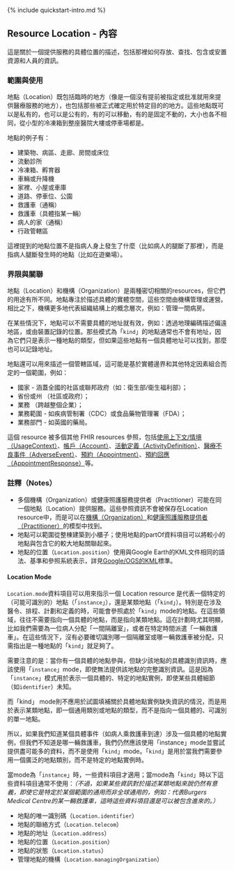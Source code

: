 {% include quickstart-intro.md %}

## Resource Location - 內容

這是關於一個提供服務的具體位置的描述，包括那裡如何存放、查找、包含或安置資源和人員的資訊。

### 範圍與使用

地點（Location）既包括臨時的地方（像是一個沒有提前被指定或批准就用來提供醫療服務的地方），也包括那些被正式確定用於特定目的的地方。這些地點既可以是私有的，也可以是公有的，有的可以移動，有的是固定不動的，大小也各不相同，從小型的冷凍箱到整座醫院大樓或停車場都是。

地點的例子有：

* 建築物、病區、走廊、房間或床位
* 流動診所
* 冷凍箱、孵育器
* 車輛或升降機
* 家裡、小屋或車庫
* 道路、停車位、公園
* 救護車（通稱）
* 救護車（具體指某一輛）
* 病人的家（通稱）
* 行政管轄區

這裡提到的地點位置不是指病人身上發生了什麼（比如病人的腿斷了那裡），而是指病人腿斷發生時的地點（比如在遊樂場）。

### 界限與關聯

地點（Location）和機構（Organization）是兩種密切相關的resources，但它們的用途有所不同。地點專注於描述具體的實體空間，這些空間由機構管理或運營。相比之下，機構更多地代表組織結構上的概念層次，例如：管理一間病房。

在某些情況下，地點可以不需要具體的地址就有效，例如：透過地理編碼描述偏遠地區，或由裝置記錄的位置。那些模式為「`kind`」的地點通常也不會有地址，因為它們只是表示一種地點的類型，但如果這些地點有一個具體地址可以找到，那麼也可以記錄地址。

地點還可以用來描述一個管轄區域，這可能是基於實體邊界和其他特定因素組合而定的一個範圍，例如：

- 國家 - 涵蓋全國的社區或聯邦政府（如：衛生部/衛生福利部）；
- 省份或州 （社區或政府）；
- 業務 （跨越整個企業）；
- 業務範圍 - 如疾病管制署（CDC）或食品藥物管理署（FDA）；
- 業務部門 - 如英國的藥局。

這個 resource 被多個其他 FHIR resources 參照，包括[使用上下文/情境（UsageContext）](https://hl7.org/fhir/R4/metadatatypes.html#UsageContext)、[帳戶（Account）](https://hl7.org/fhir/R4/account.html#Account)、[活動定義（ActivityDefinition）](https://hl7.org/fhir/R4/activitydefinition.html#ActivityDefinition)、[醫療不良事件（AdverseEvent）](https://hl7.org/fhir/R4/adverseevent.html#AdverseEvent)、[預約（Appointment）](https://hl7.org/fhir/R4/appointment.html#Appointment)、[預約回應（AppointmentResponse）](https://hl7.org/fhir/R4/appointmentresponse.html#AppointmentResponse)等。

### 註釋（Notes）
* 多個機構（Organization）或健康照護服務提供者（Practitioner）可能在同一個地點（Location）提供服務。這些參照資訊不會被保存在Location resource中，而是可以在[機構（Organization）](StructureDefinition-Organization-twcore.html)和[健康照護服務提供者（Practitioner）](StructureDefinition-Practitioner-twcore.html)的模型中找到。
* 地點可以範圍從整棟建築到小櫃子；使用地點的partOf資料項目可以將較小的地點與包含它的較大地點關聯起來。
* 地點的位置（<code>Location.position</code>）使用與Google Earth的KML文件相同的語法、基準和參照系統表示，詳見[Google/OGS的KML](http://www.opengeospatial.org/standards/kml)標準。

#### Location Mode 
<code>Location.mode</code>資料項目可以用來指示一個 Location resource 是代表一個特定的（可能可識別的）地點（「<code class=" highlighter-rouge language-plaintext">instance</code>」），還是某類地點（「<code class=" highlighter-rouge language-plaintext">kind</code>」）。特別是在涉及醫令、排程、計劃和定義的時，可能會參照處於「<code class=" highlighter-rouge language-plaintext">kind</code>」mode的地點。在這些領域，往往不需要指向一個具體的地點，而是指向某類地點。這在計劃時尤其明顯，比如我們需要為一位病人分配「一間隔離室」，或者在特定時間派遣「一輛救護車」。在這些情況下，沒有必要確切識別哪一個隔離室或哪一輛救護車被分配，只需指出是一種地點的「<code class=" highlighter-rouge language-plaintext">kind</code>」就足夠了。

需要注意的是：當你有一個具體的地點參與，但缺少該地點的具體識別資訊時，應該使用「`instance`」mode，即使無法提供該地點的完整識別資訊。這是因為「`instance`」模式用於表示一個具體的、特定的地點實例，即使某些具體細節（如<code>identifier</code>）未知。

而「kind」 mode則不應用於試圖填補關於具體地點實例缺失資訊的情況，而是用於表示某類地點，即一個通用類別或地點的類型，而不是指向一個具體的、可識別的單一地點。

所以，如果我們知道某個具體事件（如病人乘救護車到達）涉及一個具體的地點實例，但我們不知道是哪一輛救護車，我們仍然應該使用「instance」mode並嘗試提供盡可能多的資料，而不是使用「`kind`」mode。「`kind`」是用於當我們需要參用一個廣泛的地點類別，而不是特定的地點實例時。

當mode為「`instance`」時，一些資料項目才適用；當mode為「`kind`」時以下這些資料項目通常不使用：*（不過，如果某些資訊對於描述某類地點來說仍然有意義，即使它是特定於某個範圍的通用而非全球通用的，例如：代表Burgers Medical Centre的某一輛救護車，這時這些資料項目還是可以被包含進來的。）*

* 地點的唯一識別碼（<code>Location.identifier</code>）
* 地點的聯絡方式（<code>Location.telecom</code>）
* 地點的地址（<code>Location.address</code>）
* 地點的位置（<code>Location.position</code>）
* 地點的狀態（<code>Location.status</code>）
* 管理地點的機構（<code>Location.managingOrganization</code>）
